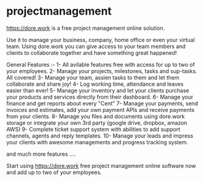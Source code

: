 # projectmanagement
https://dore.work is a free project management online solution. 

Use it to manage your business, company, home office or even your virtual team. Using dore.work you can give access to your team members and clients to collaborate together and have something great happened!

General Features :- 
1- All avilable features free with access for up to two of your employees.
2- Manage your projects, milestones, tasks and sup-tasks. All covered!
3- Manage your team, assien tasks to them and let them collaborate and share joy!
4- Log working time, attendance and leaves easier than ever! 
5- Manage your inventory and let your clients purchase your products and services directly from their dashboard. 
6- Manage your finance and get reports about every "Cent"
7- Manage your payments, send invoices and estimates, add your own payment APIs and receive payments from your clients.
8- Manage you files and documents using dore.work storage or integrate your own 3rd party (google drive, dropbox, amazon AWS)
9- Complete ticket support system with abilities to add support channels, agents and reply templates.
10- Manage your leads and impress your clients with awesome managements and progress tracking system.

and much more features ....

Start using https://dore.work free project management online software now and add up to two of your employees.
